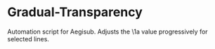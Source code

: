 # Gradual-Transparency
Automation script for Aegisub. Adjusts the \1a value progressively for selected lines.
